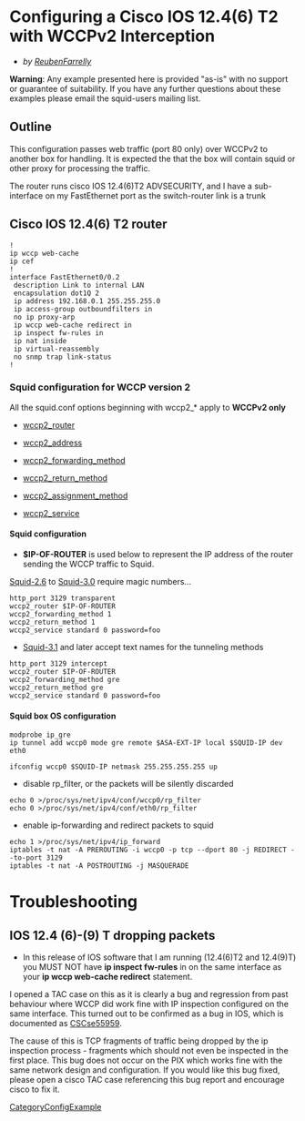 # Configuring a Cisco IOS 12.4(6) T2 with WCCPv2 Interception

  - *by
    [ReubenFarrelly](https://wiki.squid-cache.org/ConfigExamples/Intercept/CiscoIos1246T2Wccp2/ReubenFarrelly#)*

**Warning**: Any example presented here is provided "as-is" with no
support or guarantee of suitability. If you have any further questions
about these examples please email the squid-users mailing list.

## Outline

This configuration passes web traffic (port 80 only) over WCCPv2 to
another box for handling. It is expected the that the box will contain
squid or other proxy for processing the traffic.

The router runs cisco IOS 12.4(6)T2 ADVSECURITY, and I have a
sub-interface on my FastEthernet port as the switch-router link is a
trunk

## Cisco IOS 12.4(6) T2 router

    !
    ip wccp web-cache
    ip cef
    !
    interface FastEthernet0/0.2
     description Link to internal LAN
     encapsulation dot1Q 2
     ip address 192.168.0.1 255.255.255.0
     ip access-group outboundfilters in
     no ip proxy-arp
     ip wccp web-cache redirect in
     ip inspect fw-rules in
     ip nat inside
     ip virtual-reassembly
     no snmp trap link-status
    !

### Squid configuration for WCCP version 2

All the squid.conf options beginning with wccp2\_\* apply to **WCCPv2
only**

  - [wccp2\_router](http://www.squid-cache.org/Doc/config/wccp2_router#)

  - [wccp2\_address](http://www.squid-cache.org/Doc/config/wccp2_address#)

  - [wccp2\_forwarding\_method](http://www.squid-cache.org/Doc/config/wccp2_forwarding_method#)

  - [wccp2\_return\_method](http://www.squid-cache.org/Doc/config/wccp2_return_method#)

  - [wccp2\_assignment\_method](http://www.squid-cache.org/Doc/config/wccp2_assignment_method#)

  - [wccp2\_service](http://www.squid-cache.org/Doc/config/wccp2_service#)

#### Squid configuration

  - **$IP-OF-ROUTER** is used below to represent the IP address of the
    router sending the WCCP traffic to Squid.

[Squid-2.6](https://wiki.squid-cache.org/ConfigExamples/Intercept/CiscoIos1246T2Wccp2/Squid-2.6#)
to
[Squid-3.0](https://wiki.squid-cache.org/ConfigExamples/Intercept/CiscoIos1246T2Wccp2/Squid-3.0#)
require magic numbers...

    http_port 3129 transparent
    wccp2_router $IP-OF-ROUTER
    wccp2_forwarding_method 1
    wccp2_return_method 1
    wccp2_service standard 0 password=foo

  - [Squid-3.1](https://wiki.squid-cache.org/ConfigExamples/Intercept/CiscoIos1246T2Wccp2/Squid-3.1#)
    and later accept text names for the tunneling methods

<!-- end list -->

    http_port 3129 intercept
    wccp2_router $IP-OF-ROUTER
    wccp2_forwarding_method gre
    wccp2_return_method gre
    wccp2_service standard 0 password=foo

#### Squid box OS configuration

    modprobe ip_gre
    ip tunnel add wccp0 mode gre remote $ASA-EXT-IP local $SQUID-IP dev eth0
    
    ifconfig wccp0 $SQUID-IP netmask 255.255.255.255 up

  - disable rp\_filter, or the packets will be silently discarded

<!-- end list -->

    echo 0 >/proc/sys/net/ipv4/conf/wccp0/rp_filter
    echo 0 >/proc/sys/net/ipv4/conf/eth0/rp_filter

  - enable ip-forwarding and redirect packets to squid

<!-- end list -->

    echo 1 >/proc/sys/net/ipv4/ip_forward
    iptables -t nat -A PREROUTING -i wccp0 -p tcp --dport 80 -j REDIRECT --to-port 3129
    iptables -t nat -A POSTROUTING -j MASQUERADE

# Troubleshooting

## IOS 12.4 (6)-(9) T dropping packets

  - In this release of IOS software that I am running (12.4(6)T2 and
    12.4(9)T) you MUST NOT have **ip inspect fw-rules** in on the same
    interface as your **ip wccp web-cache redirect** statement.

I opened a TAC case on this as it is clearly a bug and regression from
past behaviour where WCCP did work fine with IP inspection configured on
the same interface. This turned out to be confirmed as a bug in IOS,
which is documented as
[CSCse55959](http://www.cisco.com/cgi-bin/Support/Bugtool/onebug.pl?bugid=CSCse55959).

The cause of this is TCP fragments of traffic being dropped by the ip
inspection process - fragments which should not even be inspected in the
first place. This bug does not occur on the PIX which works fine with
the same network design and configuration. If you would like this bug
fixed, please open a cisco TAC case referencing this bug report and
encourage cisco to fix it.

[CategoryConfigExample](https://wiki.squid-cache.org/ConfigExamples/Intercept/CiscoIos1246T2Wccp2/CategoryConfigExample#)
